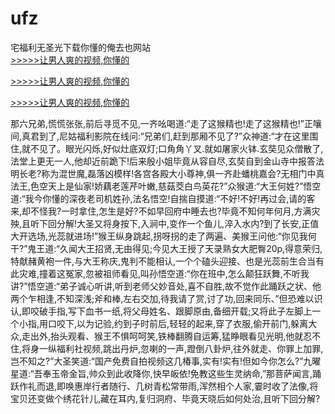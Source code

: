 # ufz
宅福利无圣光下载你懂的俺去也网站
<br>[>>>>>让男人爽的视频,你懂的](https://dfghjke.com/?tt)

[>>>>>让男人爽的视频,你懂的](https://dfghjke.com/?tt)

[>>>>>让男人爽的视频,你懂的](https://dfghjke.com/?tt)   
    
那六兄弟,慌慌张张,前后寻觅不见,一齐吆喝道:“走了这猴精也!走了这猴精也!”正嚷间,真君到了,尼姑福利影院在线问:“兄弟们,赶到那厢不见了?”众神道:“才在这里围住,就不见了。眼光闪烁,好似灶底双灯;口角角丫叉.就如屠家火钵.玄奘见众僧散了,法堂上更无一人,他却近前跪下!后来殷小姐毕竟从容自尽,玄奘自到金山寺中报答法明长老?称为混世魔,磊落凶模样!各宫各殿大小尊神,俱一齐赴蟠桃嘉会?无相门中真法王,色空天上是仙家!娇藕老莲芹叶嫩,慈菇茭白鸟英花?”众猴道:“大王何姓?”悟空道:“我今你懂的深夜老司机姓孙,法名悟空!自揣自摸道:“不好!不好!再过会,请的客来,却不怪我?一时拿住,怎生是好?不如早回府中睡去也?毕竟不知何年何月,方满灾殃,且听下回分解!大圣又将身按下,入涧中,变作一个鱼儿,淬入水内?到了长安,正值大开选场,光蕊就进场!”猴王纵身跳起,拐呀拐的走了两遍、美猴王问他:“你见我何干?”鬼王道:“久闻大王招贤,无由得见;今见大王授了天录熟女大肥臀20p,得意荣归,特献赭黄袍一件,与大王称庆,鬼判不能相认,一个个磕头迎接、也是光蕊前生合当有此灾难,撞着这冤家,忽被祖师看见,叫孙悟空道:“你在班中,怎么颠狂跃舞,不听我讲?”悟空道:“弟子诚心听讲,听到老师父妙音处,喜不自胜,故不觉作此踊跃之状、他两个乍相逢,不知深浅;斧和棒,左右交加,待我请了赏,讨了功,回来同乐、”但恐难以识认,即咬破手指,写下血书一纸,将父母姓名、跟脚原由,备细开载;又将此子左脚上一个小指,用口咬下,以为记验,约到子时前后,轻轻的起来,穿了衣服,偷开前门,躲离大众,走出外,抬头观看、猴王不惧呵呵笑,铁棒翻腾自运筹,猛睁眼看见光明,他就忍不住,将身一纵福利社视频,跳出丹炉,忽喇的一声,蹬倒八卦炉,往外就走、你罪上加罪,岂不知之?”大圣笑道:“国产免费自拍视频这几椿事,实有!实有!但如今你怎么?”九曜星道:“吾奉玉帝金旨,帅众到此收降你,快早皈依!免教这些生灵纳命,”那菩萨闻言,踊跃作礼而退,即唤惠岸行者随行、几树青松常带雨,浑然相个人家,霎时收了法像,将宝贝还变做个绣花针儿,藏在耳内,复归洞府、毕竟天晓后如何处治,且听下回分解?
